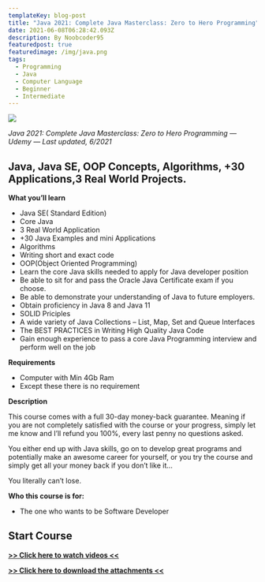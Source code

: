 ```yaml
---
templateKey: blog-post
title: "Java 2021: Complete Java Masterclass: Zero to Hero Programming"
date: 2021-06-08T06:28:42.093Z
description: By Noobcoder95
featuredpost: true
featuredimage: /img/java.png
tags:
  - Programming
  - Java
  - Computer Language
  - Beginner
  - Intermediate
---
```

![](/img/java.png)

*Java 2021: Complete Java Masterclass: Zero to Hero Programming — Udemy — Last updated, 6/2021*

## Java, Java SE, OOP Concepts, Algorithms, +30 Applications,3 Real World Projects.

**What you’ll learn**

* Java SE( Standard Edition)
* Core Java
* 3 Real World Application
* +30 Java Examples and mini Applications
* Algorithms
* Writing short and exact code
* OOP(Object Oriented Programming)
* Learn the core Java skills needed to apply for Java developer position
* Be able to sit for and pass the Oracle Java Certificate exam if you choose.
* Be able to demonstrate your understanding of Java to future employers.
* Obtain proficiency in Java 8 and Java 11
* SOLID Priciples
* A wide variety of Java Collections – List, Map, Set and Queue Interfaces
* The BEST PRACTICES in Writing High Quality Java Code
* Gain enough experience to pass a core Java Programming interview and perform well on the job


**Requirements**

* Computer with Min 4Gb Ram
* Except these there is no requirement


**Description**

This course comes with a full 30-day money-back guarantee. Meaning if you are not completely satisfied with the course or your progress, simply let me know and I’ll refund you 100%, every last penny no questions asked.

You either end up with Java skills, go on to develop great programs and potentially make an awesome career for yourself, or you try the course and simply get all your money back if you don’t like it…

You literally can’t lose.

**Who this course is for:**

* The one who wants to be Software Developer

## **Start Course**

**[>> Click here to watch videos <<](https://www.fembed.com/p/8ywx5a873kn-yz6)**

**[>> Click here to download the attachments <<](https://shrinke.me/AvpeQRL)**
